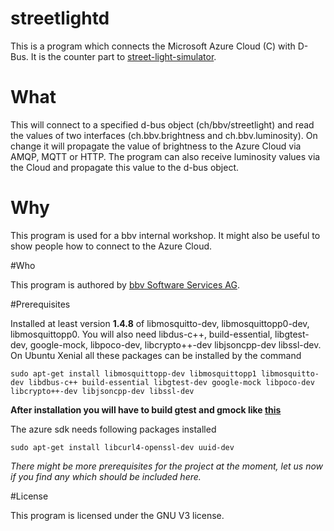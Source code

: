 # streetlightd

This is a program which connects the Microsoft Azure Cloud (C) with D-Bus.
It is the counter part to [street-light-simulator](https://github.com/bbvch/street-light-simulator).

# What

This will connect to a specified d-bus object (ch/bbv/streetlight) and read the values of two interfaces (ch.bbv.brightness and ch.bbv.luminosity).
On change it will propagate the value of brightness to the Azure Cloud via AMQP, MQTT or HTTP.
The program can also receive luminosity values via the Cloud and propagate this value to the d-bus object.

# Why

This program is used for a bbv internal workshop.
It might also be useful to show people how to connect to the Azure Cloud.

#Who

This program is authored by [bbv Software Services AG](https://www.bbv.ch).

#Prerequisites

Installed  at least version **1.4.8** of libmosquitto-dev, libmosquittopp0-dev, libmosquittopp0.
You will also need libdus-c++, build-essential, libgtest-dev, google-mock, libpoco-dev, libcrypto++-dev libjsoncpp-dev libssl-dev. On Ubuntu Xenial all these packages can be installed by the command

    sudo apt-get install libmosquittopp-dev libmosquittopp1 libmosquitto-dev libdbus-c++ build-essential libgtest-dev google-mock libpoco-dev libcrypto++-dev libjsoncpp-dev libssl-dev

**After installation you will have to build gtest and gmock like [this](http://askubuntu.com/questions/145887/why-no-library-files-installed-for-google-test)**

The azure sdk needs following packages installed

    sudo apt-get install libcurl4-openssl-dev uuid-dev

*There might be more prerequisites for the project at the moment, let us now if you find any which should be included here.*



#License

This program is licensed under the GNU V3 license.
